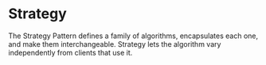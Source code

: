 ﻿# Strategy

The Strategy Pattern defines a family of algorithms, encapsulates each one, and make them interchangeable. Strategy lets the algorithm vary independently from clients that use it.
